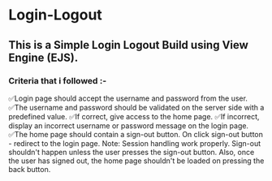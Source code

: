 # Login-Logout
## This is a Simple Login Logout Build using View Engine (EJS).


### Criteria that i followed :- 
  ✅Login page should accept the username and password from the user.
  ✅The username and password should be validated on the server side with a predefined value.
  ✅If correct, give access to the home page. 
  ✅If incorrect, display an incorrect username or password message on the login page.
  ✅The home page should contain a sign-out button. On click sign-out button - redirect to the login page. 
  Note: Session handling  work properly. Sign-out shouldn't happen unless the user presses the sign-out button. Also, once the user has signed out, the home page shouldn't be loaded on pressing the back button. 
